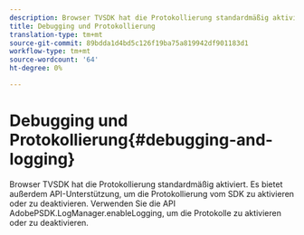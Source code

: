 ```yaml
---
description: Browser TVSDK hat die Protokollierung standardmäßig aktiviert. Es bietet außerdem API-Unterstützung, um die Protokollierung vom SDK zu aktivieren oder zu deaktivieren. Verwenden Sie die API AdobePSDK.LogManager.enableLogging, um die Protokolle zu aktivieren oder zu deaktivieren.
title: Debugging und Protokollierung
translation-type: tm+mt
source-git-commit: 89bdda1d4bd5c126f19ba75a819942df901183d1
workflow-type: tm+mt
source-wordcount: '64'
ht-degree: 0%

---
```



# Debugging und Protokollierung{#debugging-and-logging}

Browser TVSDK hat die Protokollierung standardmäßig aktiviert. Es bietet außerdem API-Unterstützung, um die Protokollierung vom SDK zu aktivieren oder zu deaktivieren. Verwenden Sie die API AdobePSDK.LogManager.enableLogging, um die Protokolle zu aktivieren oder zu deaktivieren.

